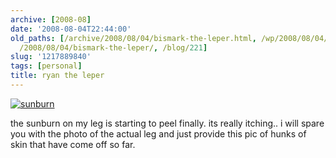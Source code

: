 ```yaml
---
archive: [2008-08]
date: '2008-08-04T22:44:00'
old_paths: [/archive/2008/08/04/bismark-the-leper.html, /wp/2008/08/04/bismark-the-leper/,
  /2008/08/04/bismark-the-leper/, /blog/221]
slug: '1217889840'
tags: [personal]
title: ryan the leper
---
```


[![sunburn][1]][2]

the sunburn on my leg is starting to peel finally. its really itching..
i will spare you with the photo of the actual leg and just provide this
pic of hunks of skin that have come off so far.

[1]: http://farm4.static.flickr.com/3108/3129009437_4b84b8544d.jpg
[2]: http://www.flickr.com/photos/28471535@N02/3129009437/ (sunburn by rjbismark90, on Flickr)

